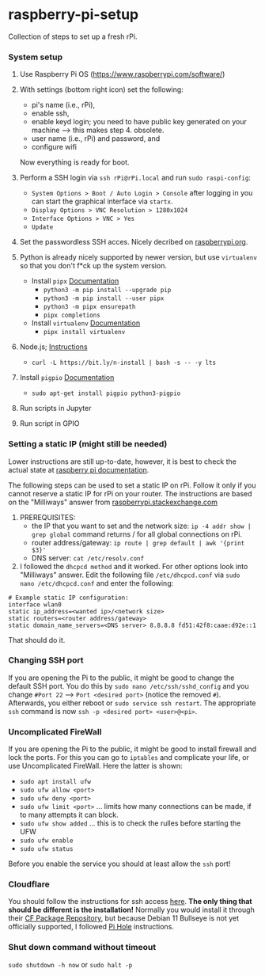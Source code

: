 # raspberry-pi-setup

Collection of steps to set up a fresh rPi.

### System setup

1. Use Raspberry Pi OS (https://www.raspberrypi.com/software/)
2. With settings (bottom right icon) set the following:
    - pi's name (i.e., rPi),
    - enable ssh,
    - enable keyd login; you need to have public key generated on your machine --> this makes step 4. obsolete.
    - user name (i.e., rPi) and password, and
    - configure wifi

   Now everything is ready for boot. 

3. Perform a SSH login via `ssh rPi@rPi.local` and run `sudo raspi-config`:
	 - `System Options > Boot / Auto Login > Console` after logging in you can start the graphical interface via `startx`.
	 - `Display Options > VNC Resolution > 1280x1024`
	 - `Interface Options > VNC > Yes`
	 - `Update`
	 
4. Set the passwordless SSH acces. Nicely decribed on [raspberrypi.org](https://www.raspberrypi.com/documentation/computers/remote-access.html#passwordless-ssh-access).

5. Python is already nicely supported by newer version, but use `virtualenv` so that you don't f*ck up the system version.
	- Install `pipx` [Documentation](https://pypa.github.io/pipx/)
		- `python3 -m pip install --upgrade pip`
		- `python3 -m pip install --user pipx`
		- `python3 -m pipx ensurepath`
		- `pipx completions`
	- Install `virtualenv` [Documentation](https://virtualenv.pypa.io/)
		- `pipx install virtualenv`
		
6. Node.js; [Instructions](https://github.com/mklement0/n-install)
	- `curl -L https://bit.ly/n-install | bash -s -- -y lts`

7. Install `pigpio` [Documentation](https://abyz.me.uk/rpi/pigpio/download.html)
	- `sudo apt-get install pigpio python3-pigpio`

8. Run scripts in Jupyter

9. Run script in GPIO

### Setting a static IP (might still be needed)

Lower instructions are still up-to-date, however, it is best to check the actual state at [raspberry pi documentation](https://www.raspberrypi.com/documentation/computers/configuration.html#the-dhcp-daemon).

The following steps can be used to set a static IP on rPi. Follow it only if you cannot reserve a static IP for rPi on your router. The instructions are based on the "Milliways" answer from [raspberrypi.stackexchange.com](https://raspberrypi.stackexchange.com/a/74428/52236)
1. PREREQUISITES:
     - the IP that you want to set and the network size: `ip -4 addr show | grep global` command returns <current ip>/<network size> for all global connections on rPi.
     - router address/gateway: `ip route | grep default | awk '{print $3}'`
     - DNS server: `cat /etc/resolv.conf`
2. I followed the `dhcpcd method` and it worked. For other options look into "Milliways" answer.
Edit the following file `/etc/dhcpcd.conf` via `sudo nano /etc/dhcpcd.conf` and enter the following:
```
# Example static IP configuration:
interface wlan0
static ip_address=<wanted ip>/<network size>
static routers=<router address/gateway>
static domain_name_servers=<DNS server> 8.8.8.8 fd51:42f8:caae:d92e::1
```
That should do it.
	
### Changing SSH port
	
If you are opening the Pi to the public, it might be good to change the default SSH port. You do this by `sudo nano /etc/ssh/sshd_config` and you change `#Port 22` --> `Port <desired port>` (notice the removed `#`). Afterwards, you either reboot or `sudo service ssh restart`. The appropriate `ssh` command is now `ssh -p <desired port> <user>@<pi>`.
	
### Uncomplicated FireWall
	
If you are opening the Pi to the public, it might be good to install firewall and lock the ports. For this you can go to `iptables` and complicate your life, or use Uncomplicated FireWall. Here the latter is shown:
- `sudo apt install ufw`
- `sudo ufw allow <port>`
- `sudo ufw deny <port>`
- `sudo ufw limit <port>` ... limits how many connections can be made, if to many attempts it can block.
- `sudo ufw show added`   ... this is to check the rulles before starting the UFW
- `sudo ufw enable`
- `sudo ufw status`
	
Before you enable the service you should at least allow the `ssh` port!

### Cloudflare

You should follow the instructions for ssh access [here](https://developers.cloudflare.com/cloudflare-one/tutorials/ssh). <b>The only thing that should be different is the installation!</b> Normally you would install it through their [CF Package Repository](https://pkg.cloudflare.com/#debian-title), but because Debian 11 Bullseye is not yet officially supported, I followed [Pi Hole](https://docs.pi-hole.net/guides/dns/cloudflared/#armhf-architecture-32-bit-raspberry-pi) instructions.

### Shut down command without timeout

`sudo shutdown -h now` or `sudo halt -p`
